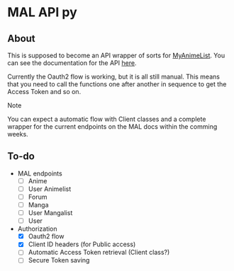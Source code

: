 # MAL API py
## About
This is supposed to become an API wrapper of sorts for [MyAnimeList](https://myanimelist.net). You can see the documentation for the API [here](https://myanimelist.net/apiconfig/references/api/v2).

Currently the Oauth2 flow is working, but it is all still manual. This means that you need to call the functions one after another in sequence to get the Access Token and so on.

> [!NOTE]
> You can expect a automatic flow with Client classes and a complete wrapper for the current endpoints on the MAL docs within the comming weeks.


## To-do
- MAL endpoints
  - [ ] Anime
  - [ ] User Animelist
  - [ ] Forum
  - [ ] Manga
  - [ ] User Mangalist
  - [ ] User
- Authorization
  - [x] Oauth2 flow
  - [x] Client ID headers (for Public access)
  - [ ] Automatic Access Token retrieval (Client class?)
  - [ ] Secure Token saving
